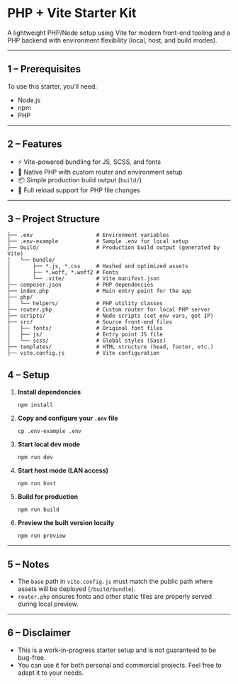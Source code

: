 # PHP + Vite Starter Kit

A lightweight PHP/Node setup using Vite for modern front-end tooling and a PHP backend with environment flexibility (local, host, and build modes).

---

## 1 – Prerequisites

To use this starter, you’ll need:

- Node.js
- npm
- PHP

---

## 2 – Features

- ⚡ Vite-powered bundling for JS, SCSS, and fonts
- 🐘 Native PHP with custom router and environment setup
- 📦 Simple production build output (`build/`)
- 🔁 Full reload support for PHP file changes 

---

## 3 – Project Structure

    ├── .env                    # Environment variables
    ├── .env-example            # Sample .env for local setup
    ├── build/                  # Production build output (generated by Vite)
    │   └── bundle/
    │       ├── *.js, *.css     # Hashed and optimized assets
    │       ├── *.woff, *.woff2 # Fonts
    │       └── .vite/          # Vite manifest.json
    ├── composer.json           # PHP dependencies
    ├── index.php               # Main entry point for the app
    ├── php/
    │   └── helpers/            # PHP utility classes
    ├── router.php              # Custom router for local PHP server
    ├── scripts/                # Node scripts (set env vars, get IP)
    ├── src/                    # Source front-end files
    │   ├── fonts/              # Original font files
    │   ├── js/                 # Entry point JS file
    │   └── scss/               # Global styles (Sass)
    ├── templates/              # HTML structure (head, footer, etc.)
    ├── vite.config.js          # Vite configuration



## 4 – Setup

1. **Install dependencies**

       npm install

2. **Copy and configure your `.env` file**

       cp .env-example .env

3. **Start local dev mode**

       npm run dev

4. **Start host mode (LAN access)**

       npm run host

5. **Build for production**

       npm run build

6. **Preview the built version locally**

       npm run preview

---

## 5 – Notes

- The `base` path in `vite.config.js` must match the public path where assets will be deployed (`/build/bundle`).
- `router.php` ensures fonts and other static files are properly served during local preview.

---

## 6 – Disclaimer

- This is a work-in-progress starter setup and is not guaranteed to be bug-free.
- You can use it for both personal and commercial projects. Feel free to adapt it to your needs.